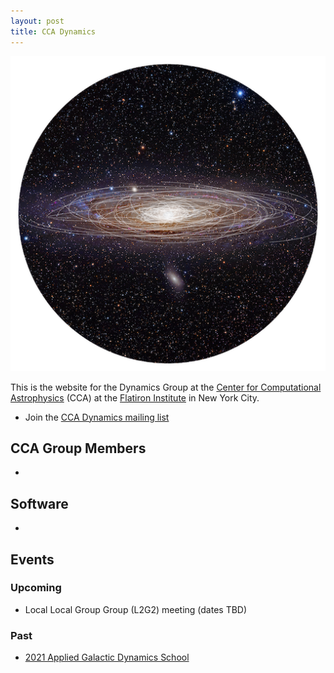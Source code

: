 ```yaml
---
layout: post
title: CCA Dynamics
---
```


![Logo](/public/images/m31-orbits-sm.png)

This is the website for the Dynamics Group at the <a href="https://www.simonsfoundation.org/flatiron/center-for-computational-astrophysics">Center for Computational Astrophysics</a> (CCA) at the <a href="https://www.simonsfoundation.org/flatiron/">Flatiron Institute</a> in New York City.

- Join the <a href="https://groups.google.com/u/1/g/ccadynamics">CCA Dynamics mailing list</a>


## CCA Group Members

-


## Software

-


## Events

### Upcoming

- Local Local Group Group (L2G2) meeting (dates TBD)

### Past

- <a href="/summer-school">2021 Applied Galactic Dynamics School</a>

